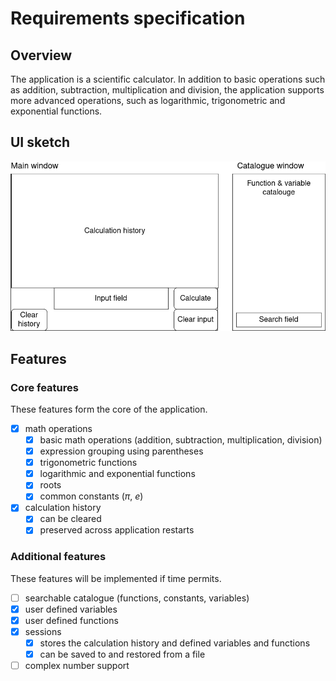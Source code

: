 # Requirements specification

## Overview

The application is a scientific calculator. In addition to basic operations such
as addition, subtraction, multiplication and division, the application supports
more advanced operations, such as logarithmic, trigonometric and exponential
functions.

## UI sketch

![UI sketch](./images/ui-sketch.png)

## Features

### Core features

These features form the core of the application.

- [x] math operations
  - [x] basic math operations (addition, subtraction, multiplication, division)
  - [x] expression grouping using parentheses
  - [x] trigonometric functions
  - [x] logarithmic and exponential functions
  - [x] roots
  - [x] common constants (*π*, *e*)
- [x] calculation history
  - [x] can be cleared
  - [x] preserved across application restarts

### Additional features

These features will be implemented if time permits.

- [ ] searchable catalogue (functions, constants, variables)
- [x] user defined variables
- [x] user defined functions
- [x] sessions
  - [x] stores the calculation history and defined variables and functions
  - [x] can be saved to and restored from a file
- [ ] complex number support

